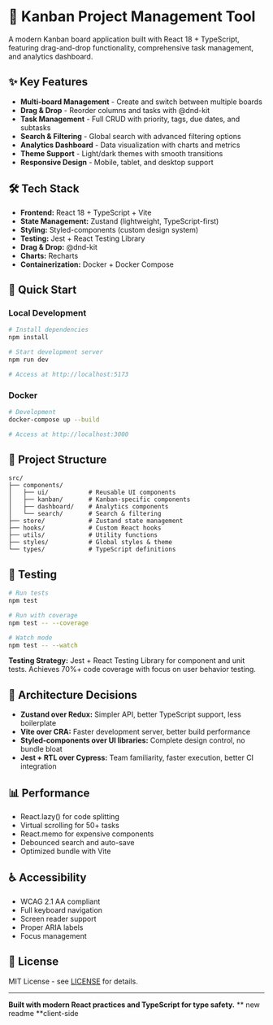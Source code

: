 # 🎯 Kanban Project Management Tool

A modern Kanban board application built with React 18 + TypeScript, featuring drag-and-drop functionality, comprehensive task management, and analytics dashboard.

## ✨ Key Features

- **Multi-board Management** - Create and switch between multiple boards
- **Drag & Drop** - Reorder columns and tasks with @dnd-kit
- **Task Management** - Full CRUD with priority, tags, due dates, and subtasks
- **Search & Filtering** - Global search with advanced filtering options
- **Analytics Dashboard** - Data visualization with charts and metrics
- **Theme Support** - Light/dark themes with smooth transitions
- **Responsive Design** - Mobile, tablet, and desktop support

## 🛠 Tech Stack

- **Frontend:** React 18 + TypeScript + Vite
- **State Management:** Zustand (lightweight, TypeScript-first)
- **Styling:** Styled-components (custom design system)
- **Testing:** Jest + React Testing Library
- **Drag & Drop:** @dnd-kit
- **Charts:** Recharts
- **Containerization:** Docker + Docker Compose

## 🚀 Quick Start

### Local Development
```bash
# Install dependencies
npm install

# Start development server
npm run dev

# Access at http://localhost:5173
```

### Docker
```bash
# Development
docker-compose up --build

# Access at http://localhost:3000
```

## 📁 Project Structure

```
src/
├── components/
│   ├── ui/           # Reusable UI components
│   ├── kanban/       # Kanban-specific components
│   ├── dashboard/    # Analytics components
│   └── search/       # Search & filtering
├── store/            # Zustand state management
├── hooks/            # Custom React hooks
├── utils/            # Utility functions
├── styles/           # Global styles & theme
└── types/            # TypeScript definitions
```

## 🧪 Testing

```bash
# Run tests
npm test

# Run with coverage
npm test -- --coverage

# Watch mode
npm test -- --watch
```

**Testing Strategy:** Jest + React Testing Library for component and unit tests. Achieves 70%+ code coverage with focus on user behavior testing.

## 🎨 Architecture Decisions

- **Zustand over Redux:** Simpler API, better TypeScript support, less boilerplate
- **Vite over CRA:** Faster development server, better build performance
- **Styled-components over UI libraries:** Complete design control, no bundle bloat
- **Jest + RTL over Cypress:** Team familiarity, faster execution, better CI integration

## 📊 Performance

- React.lazy() for code splitting
- Virtual scrolling for 50+ tasks
- React.memo for expensive components
- Debounced search and auto-save
- Optimized bundle with Vite

## ♿ Accessibility

- WCAG 2.1 AA compliant
- Full keyboard navigation
- Screen reader support
- Proper ARIA labels
- Focus management

## 📄 License

MIT License - see [LICENSE](LICENSE) for details.

---

**Built with modern React practices and TypeScript for type safety.**
** new readme **client-side